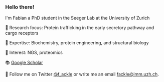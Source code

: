 ### Hello there!
I'm Fabian a PhD student in the Seeger Lab at the University of Zurich

🔬 Research focus: Protein trafficking in the early secretory pathway and cargo receptors

🧬 Expertise: Biochemistry, protein engineering, and structural biology

🧪 Interest: NGS, proteomics

📚 [Google Scholar](https://scholar.google.com/citations?hl=de&user=Pt53p9UAAAAJ)

📩 Follow me on Twitter [@f_ackle](https://twitter.com/f_ackle) or write me an email fackle@imm.uzh.ch.

<!--
**fabianackle/fabianackle** is a ✨ _special_ ✨ repository because its `README.md` (this file) appears on your GitHub profile.

Here are some ideas to get you started:

- 🔭 I’m currently working on ...
- 🌱 I’m currently learning ...
- 👯 I’m looking to collaborate on ...
- 🤔 I’m looking for help with ...
- 💬 Ask me about ...
- 📫 How to reach me: ...
- 😄 Pronouns: ...
- ⚡ Fun fact: ...
-->
